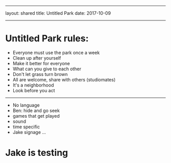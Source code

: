   <link href="/css/style.css" type="text/css" rel="stylesheet"/>

---
layout: shared
title: Untitled Park
date: 2017-10-09

---

# Untitled Park rules:

* Everyone must use the park once a week
* Clean up after yourself
* Make it better for everyone
* What can you give to each other
* Don't let grass turn brown
* All are welcome, share with others (studiomates)
* It's a neighborhood
* Look before you act

____

* No language
* Ben: hide and go seek
* games that get played
* sound
* time specific
* Jake signage ...

# Jake is testing